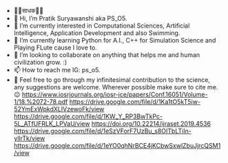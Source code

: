 - 🙏🏻साधक🙏🏻
- 👋 Hi, I’m Pratik Suryawanshi aka PS_O5. 
- 👀 I’m currently interested in Computational Sciences, Artificial Intelligence, Application Development and also Swimming.
- 🌱 I’m currently learning Python for A.I., C++ for Simulation Science and Playing FLute cause I love to.
- 💞️ I’m looking to collaborate on anything that helps me and human civilization grow. :)
- 📫 How to reach me IG: ps_o5.
- 📝 Feel free to go through my infinitesimal contribution to the science, any suggestions are welcome. Wherever possible make sure to cite me. 😉
      https://www.iosrjournals.org/iosr-jce/papers/Conf.16051/Volume-1/18.%2072-78.pdf
      https://drive.google.com/file/d/1Ka1tO5kT5iw-52YmExWpkdXLIVzewoFk/view
      https://drive.google.com/file/d/1KW_Y_RP3BwTkPc-5L_ATfUFRLK_LPVaU/view
      https://doi.org/10.22214/ijraset.2019.4536
      https://drive.google.com/file/d/1eSzVForF7UzBu_s8OITbLTiIn-yllrTk/view
      https://drive.google.com/file/d/1eYO0qhNrBCE4jKCbwSxwlZbuJjrcQSM1/view
      
<!---
PS-O5/PS-O5 is a ✨ special ✨ repository because its `README.md` (this file) appears on your GitHub profile.
You can click the Preview link to take a look at your changes.
--->
